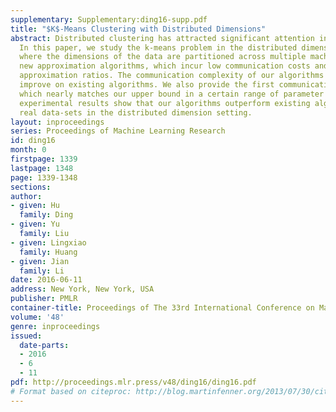 ```yaml
---
supplementary: Supplementary:ding16-supp.pdf
title: "$K$-Means Clustering with Distributed Dimensions"
abstract: Distributed clustering has attracted significant attention in recent years.
  In this paper, we study the k-means problem in the distributed dimension setting,
  where the dimensions of the data are partitioned across multiple machines. We provide
  new approximation algorithms, which incur low communication costs and achieve constant
  approximation ratios. The communication complexity of our algorithms significantly
  improve on existing algorithms. We also provide the first communication lower bound,
  which nearly matches our upper bound in a certain range of parameter setting. Our
  experimental results show that our algorithms outperform existing algorithms on
  real data-sets in the distributed dimension setting.
layout: inproceedings
series: Proceedings of Machine Learning Research
id: ding16
month: 0
firstpage: 1339
lastpage: 1348
page: 1339-1348
sections: 
author:
- given: Hu
  family: Ding
- given: Yu
  family: Liu
- given: Lingxiao
  family: Huang
- given: Jian
  family: Li
date: 2016-06-11
address: New York, New York, USA
publisher: PMLR
container-title: Proceedings of The 33rd International Conference on Machine Learning
volume: '48'
genre: inproceedings
issued:
  date-parts:
  - 2016
  - 6
  - 11
pdf: http://proceedings.mlr.press/v48/ding16/ding16.pdf
# Format based on citeproc: http://blog.martinfenner.org/2013/07/30/citeproc-yaml-for-bibliographies/
---
```

